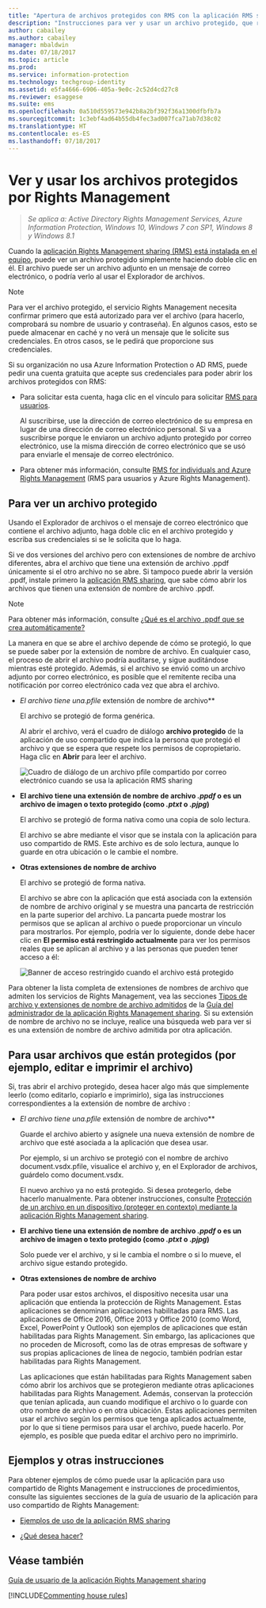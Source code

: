 ```yaml
---
title: "Apertura de archivos protegidos con RMS con la aplicación RMS sharing - AIP"
description: "Instrucciones para ver y usar un archivo protegido, que requiere que tenga la aplicación Rights Management (RMS) sharing instalada."
author: cabailey
ms.author: cabailey
manager: mbaldwin
ms.date: 07/18/2017
ms.topic: article
ms.prod: 
ms.service: information-protection
ms.technology: techgroup-identity
ms.assetid: e5fa4666-6906-405a-9e0c-2c52d4cd27c8
ms.reviewer: esaggese
ms.suite: ems
ms.openlocfilehash: 0a510d559573e942b8a2bf392f36a1300dfbfb7a
ms.sourcegitcommit: 1c3ebf4ad64b55db4fec3ad007fca71ab7d38c02
ms.translationtype: HT
ms.contentlocale: es-ES
ms.lasthandoff: 07/18/2017
---
```

# <a name="view-and-use-files-that-have-been-protected-by-rights-management"></a>Ver y usar los archivos protegidos por Rights Management

>*Se aplica a: Active Directory Rights Management Services, Azure Information Protection, Windows 10, Windows 7 con SP1, Windows 8 y Windows 8.1*

Cuando la [aplicación Rights Management sharing (RMS) está instalada en el equipo](install-sharing-app.md), puede ver un archivo protegido simplemente haciendo doble clic en él. El archivo puede ser un archivo adjunto en un mensaje de correo electrónico, o podría verlo al usar el Explorador de archivos.

> [!NOTE]
> Para ver el archivo protegido, el servicio Rights Management necesita confirmar primero que está autorizado para ver el archivo (para hacerlo, comprobará su nombre de usuario y contraseña). En algunos casos, esto se puede almacenar en caché y no verá un mensaje que le solicite sus credenciales. En otros casos, se le pedirá que proporcione sus credenciales.
>
> Si su organización no usa Azure Information Protection o AD RMS, puede pedir una cuenta gratuita que acepte sus credenciales para poder abrir los archivos protegidos con RMS:
>
> -   Para solicitar esta cuenta, haga clic en el vínculo para solicitar [RMS para usuarios](http://go.microsoft.com/fwlink/?LinkId=309469).
>
>     Al suscribirse, use la dirección de correo electrónico de su empresa en lugar de una dirección de correo electrónico personal. Si va a suscribirse porque le enviaron un archivo adjunto protegido por correo electrónico, use la misma dirección de correo electrónico que se usó para enviarle el mensaje de correo electrónico.
> -   Para obtener más información, consulte [RMS for individuals and Azure Rights Management](../understand-explore/rms-for-individuals.md) (RMS para usuarios y Azure Rights Management).

## <a name="to-view-a-protected-file"></a>Para ver un archivo protegido
Usando el Explorador de archivos o el mensaje de correo electrónico que contiene el archivo adjunto, haga doble clic en el archivo protegido y escriba sus credenciales si se le solicita que lo haga.

Si ve dos versiones del archivo pero con extensiones de nombre de archivo diferentes, abra el archivo que tiene una extensión de archivo .ppdf únicamente si el otro archivo no se abre. Si tampoco puede abrir la versión .ppdf, instale primero la [aplicación RMS sharing](install-sharing-app.md), que sabe cómo abrir los archivos que tienen una extensión de nombre de archivo .ppdf.

> [!NOTE]
> Para obtener más información, consulte [¿Qué es el archivo .ppdf que se crea automáticamente?](sharing-app-dialog-box.md#whats-the-ppdf-file-thats-automatically-created)

La manera en que se abre el archivo depende de cómo se protegió, lo que se puede saber por la extensión de nombre de archivo. En cualquier caso, el proceso de abrir el archivo podría auditarse, y sigue auditándose mientras esté protegido. Además, si el archivo se envió como un archivo adjunto por correo electrónico, es posible que el remitente reciba una notificación por correo electrónico cada vez que abra el archivo.

- **El archivo tiene una*.pfile* extensión de nombre de archivo**

    El archivo se protegió de forma genérica.

    Al abrir el archivo, verá el cuadro de diálogo **archivo protegido** de la aplicación de uso compartido que indica la persona que protegió el archivo y que se espera que respete los permisos de copropietario. Haga clic en **Abrir** para leer el archivo.

    ![Cuadro de diálogo de un archivo pfile compartido por correo electrónico cuando se usa la aplicación RMS sharing](../media/ADRMS_MSRMSApp_PfilePermission.png)

- **El archivo tiene una extensión de nombre de archivo *.ppdf* o es un archivo de imagen o texto protegido (como *.ptxt* o *.pjpg*)**

    El archivo se protegió de forma nativa como una copia de solo lectura.

    El archivo se abre mediante el visor que se instala con la aplicación para uso compartido de RMS. Este archivo es de solo lectura, aunque lo guarde en otra ubicación o le cambie el nombre.

- **Otras extensiones de nombre de archivo**

    El archivo se protegió de forma nativa.

    El archivo se abre con la aplicación que está asociada con la extensión de nombre de archivo original y se muestra una pancarta de restricción en la parte superior del archivo. La pancarta puede mostrar los permisos que se aplican al archivo o puede proporcionar un vínculo para mostrarlos. Por ejemplo, podría ver lo siguiente, donde debe hacer clic en **El permiso está restringido actualmente** para ver los permisos reales que se aplican al archivo y a las personas que pueden tener acceso a él:

    ![Banner de acceso restringido cuando el archivo está protegido](../media/ADRMS_MSRMSApp_RestrictedAccess.png)



Para obtener la lista completa de extensiones de nombres de archivo que admiten los servicios de Rights Management, vea las secciones [Tipos de archivo y extensiones de nombre de archivo admitidos](sharing-app-admin-guide-technical.md#supported-file-types-and-file-name-extensions) de la [Guía del administrador de la aplicación Rights Management sharing](sharing-app-admin-guide.md). Si su extensión de nombre de archivo no se incluye, realice una búsqueda web para ver si es una extensión de nombre de archivo admitida por otra aplicación.

## <a name="to-use-files-that-have-been-protected-for-example-edit-and-print-the-file"></a>Para usar archivos que están protegidos (por ejemplo, editar e imprimir el archivo)
Si, tras abrir el archivo protegido, desea hacer algo más que simplemente leerlo (como editarlo, copiarlo e imprimirlo), siga las instrucciones correspondientes a la extensión de nombre de archivo :

- **El archivo tiene una*.pfile* extensión de nombre de archivo**

    Guarde el archivo abierto y asígnele una nueva extensión de nombre de archivo que esté asociada a la aplicación que desea usar.

    Por ejemplo, si un archivo se protegió con el nombre de archivo document.vsdx.pfile, visualice el archivo y, en el Explorador de archivos, guárdelo como document.vsdx.

    El nuevo archivo ya no está protegido. Si desea protegerlo, debe hacerlo manualmente. Para obtener instrucciones, consulte [Protección de un archivo en un dispositivo (proteger en contexto) mediante la aplicación Rights Management sharing](sharing-app-protect-in-place.md).

- **El archivo tiene una extensión de nombre de archivo *.ppdf* o es un archivo de imagen o texto protegido (como *.ptxt* o *.pjpg*)**

    Solo puede ver el archivo, y si le cambia el nombre o si lo mueve, el archivo sigue estando protegido.

- **Otras extensiones de nombre de archivo**

    Para poder usar estos archivos, el dispositivo necesita usar una aplicación que entienda la protección de Rights Management. Estas aplicaciones se denominan aplicaciones habilitadas para RMS. Las aplicaciones de Office 2016, Office 2013 y Office 2010 (como Word, Excel, PowerPoint y Outlook) son ejemplos de aplicaciones que están habilitadas para Rights Management. Sin embargo, las aplicaciones que no proceden de Microsoft, como las de otras empresas de software y sus propias aplicaciones de línea de negocio, también podrían estar habilitadas para Rights Management.

    Las aplicaciones que están habilitadas para Rights Management saben cómo abrir los archivos que se protegieron mediante otras aplicaciones habilitadas para Rights Management. Además, conservan la protección que tenían aplicada, aun cuando modifique el archivo o lo guarde con otro nombre de archivo o en otra ubicación. Estas aplicaciones permiten usar el archivo según los permisos que tenga aplicados actualmente, por lo que si tiene permisos para usar el archivo, puede hacerlo. Por ejemplo, es posible que pueda editar el archivo pero no imprimirlo.


## <a name="examples-and-other-instructions"></a>Ejemplos y otras instrucciones
Para obtener ejemplos de cómo puede usar la aplicación para uso compartido de Rights Management e instrucciones de procedimientos, consulte las siguientes secciones de la guía de usuario de la aplicación para uso compartido de Rights Management:

-   [Ejemplos de uso de la aplicación RMS sharing](sharing-app-user-guide.md#examples-for-using-the-rms-sharing-application)

-   [¿Qué desea hacer?](sharing-app-user-guide.md#what-do-you-want-to-do)

## <a name="see-also"></a>Véase también
[Guía de usuario de la aplicación Rights Management sharing](sharing-app-user-guide.md)

[!INCLUDE[Commenting house rules](../includes/houserules.md)]